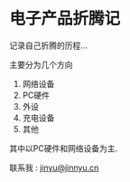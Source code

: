 # 电子产品折腾记

记录自己折腾的历程...  

主要分为几个方向

1. 网络设备
2. PC硬件
3. 外设
4. 充电设备
5. 其他

其中以PC硬件和网络设备为主.

联系我 : jinyu@jinnyu.cn
